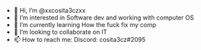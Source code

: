 - 👋 Hi, I’m @xxcosita3czxx
- 👀 I’m interested in Software dev and working with computer OS
- 🌱 I’m currently learning How the fuck fix my comp 
- 💞️ I’m looking to collaborate on IT
- 📫 How to reach me: Discord: cosita3cz#2095

<!---
xxcosita3czxx/xxcosita3czxx is a ✨ special ✨ repository because its `README.md` (this file) appears on your GitHub profile.
You can click the Preview link to take a look at your changes.
--->
